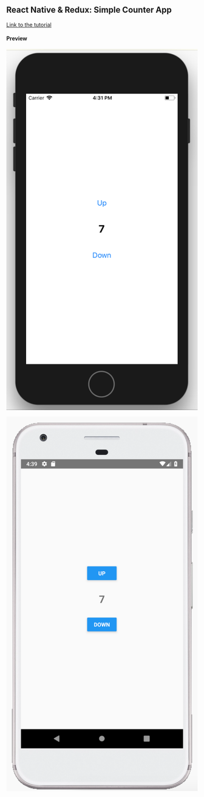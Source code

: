 ## React Native & Redux: Simple Counter App
[Link to the tutorial](https://rants.broonix.ca/getting-started-with-react-native-and-redux/)


#### Preview
![Alt text](https://github.com/pongpon-tienthong/react-native-redux-counter-app/blob/master/ios.png?raw=true)

![Alt text](https://github.com/pongpon-tienthong/react-native-redux-counter-app/blob/master/android.png?raw=true)
